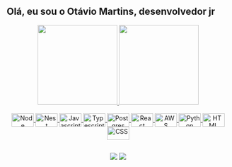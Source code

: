 ## Olá, eu sou o Otávio Martins, desenvolvedor jr
<div align="center">
  <a href="https://github.com/otaviomartinss">
  <img height="180em" src="https://github-readme-stats.vercel.app/api?username=otaviomartinss&show_icons=true&theme=jolly&include_all_commits=true&count_private=true"/>
  <img height="180em" src="https://github-readme-stats.vercel.app/api/top-langs/?username=otaviomartinss&layout=compact&langs_count=8&theme=jolly"/>
</div>

<div align="center"><br>
  <img align="center" alt="Node" height="30" width="50" src="https://cdn.jsdelivr.net/gh/devicons/devicon/icons/nodejs/nodejs-original.svg">
  <img align="center" alt="Nest" height="30" width="50" src="https://cdn.jsdelivr.net/gh/devicons/devicon/icons/nestjs/nestjs-plain.svg">
  <img align="center" alt="Javascript" height="30" width="50" src="https://cdn.jsdelivr.net/gh/devicons/devicon/icons/javascript/javascript-plain.svg">
  <img align="center" alt="Typescript" height="30" width="50" src="https://cdn.jsdelivr.net/gh/devicons/devicon/icons/typescript/typescript-plain.svg">
  <img align="center" alt="Postgres" height="30" width="50" src="https://cdn.jsdelivr.net/gh/devicons/devicon/icons/postgresql/postgresql-plain.svg">
  <img align="center" alt="React" height="30" width="50" src="https://cdn.jsdelivr.net/gh/devicons/devicon/icons/react/react-original.svg">
  <img align="center" alt="AWS" height="30" width="50" src="https://cdn.jsdelivr.net/gh/devicons/devicon/icons/amazonwebservices/amazonwebservices-original.svg">
  <img align="center" alt="Python" height="30" width="50" src="https://cdn.jsdelivr.net/gh/devicons/devicon/icons/python/python-original.svg">
  <img align="center" alt="HTML" height="30" width="50" src="https://cdn.jsdelivr.net/gh/devicons/devicon/icons/html5/html5-plain.svg">
  <img align="center" alt="CSS" height="30" width="50" src="https://cdn.jsdelivr.net/gh/devicons/devicon/icons/css3/css3-plain.svg">
</div>

##
<div align="center">
  <a href="mailto:otaviomartinsoliveira25@gmail.com"><img src="https://img.shields.io/badge/-Gmail-%23333?style=for-the-badge&logo=gmail&logoColor=white" target="_blank"></a>
  <a href="https://www.linkedin.com/in/otavio-martinss" target="_blank"><img src="https://img.shields.io/badge/-LinkedIn-%230077B5?style=for-the-badge&logo=linkedin&logoColor=white" target="_blank"></a> 
</div>
